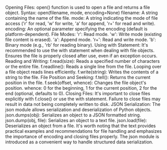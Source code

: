 Opening Files:
open() function is used to open a file and returns a file object.
Syntax: open(filename, mode, encoding=None)
filename: A string containing the name of the file.
mode: A string indicating the mode of file access ('r' for read, 'w' for write, 'a' for append, 'r+' for read and write).
encoding: An optional parameter specifying the encoding (default is platform-dependent).
File Modes:
'r': Read mode.
'w': Write mode (existing file content is erased).
'a': Append mode.
'r+': Read and write mode.
'b': Binary mode (e.g., 'rb' for reading binary).
Using with Statement:
It's recommended to use the with statement when dealing with file objects.
Ensures the file is properly closed after use, even if an exception occurs.
Reading and Writing:
f.read(size): Reads a specified number of characters or the entire file.
f.readline(): Reads a single line from the file.
Looping over a file object reads lines efficiently.
f.write(string): Writes the contents of a string to the file.
File Position and Seeking:
f.tell(): Returns the current position in the file.
f.seek(offset, whence): Changes the file object's position.
whence: 0 for the beginning, 1 for the current position, 2 for the end (optional, defaults to 0).
Closing Files:
It's important to close files explicitly with f.close() or use the with statement.
Failure to close files may result in data not being completely written to disk.
JSON Serialization:
The json module allows serialization and deserialization of Python objects.
json.dumps(obj): Serializes an object to a JSON formatted string.
json.dump(obj, file): Serializes an object to a text file.
json.load(file): Deserializes an object from a file.
It's worth noting that the text provides practical examples and recommendations for file handling and emphasizes the importance of encoding and closing files properly. The json module is introduced as a convenient way to handle structured data serialization.
